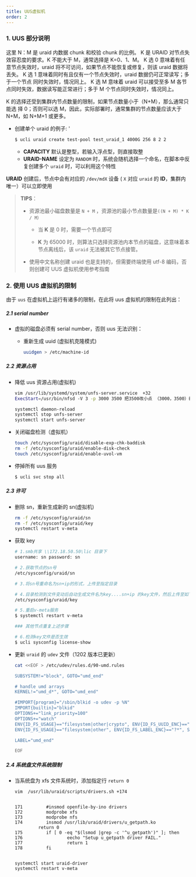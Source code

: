 ```yaml
---
title: UUS虚拟机
order: 2
---
```


### 1. UUS 部分说明

这里 N：M 是 uraid 内数据 chunk 和校验 chunk 的比例。
K 是 URAID 对节点失效容忍度的要求。K 不能大于 M，通常选择是 K=0、1、M。
K 选 0 意味着有任意节点失效时，uraid 将不可访问，如果节点不能恢复或修复，则该
uraid 数据将丢失。
K 选 1 意味着同时有且仅有一个节点失效时，uraid 数据仍可正常读写；多于一个节点
同时失效时，情况同上。
K 选 M 意味着 uraid 可以接受至多 M 各节点同时失效，数据读写能正常进行；多于 M
个节点同时失效时，情况同上。

K 的选择还受到集群内节点数量的限制，如果节点数量小于（N+M），那么通常只能选
择 0；否则可以选 M，因此，实际部署时，通常集群的节点数量应该大于 N+M，如 N+M+1
或更多。

- 创建单个 uraid 的例子: '

  ```sh
  $ ucli uraid create test-pool test_uraid_1 4000G 256 8 2 2
  ```

  - **CAPACITY** 默认是整型，若输入浮点型，则直接取整
  - **URAID-NAME** 设定为 `RANDOM` 时，系统会随机选择一个命名，在脚本中反
    复创建多个 `uraid` 时，可以利用这个特性

**URAID** 创建后，节点中会有对应的 `/dev/mdX` 设备 ( `X` 对应 `uraid` 的 **ID**，集群内唯一）可以立即使用

> **TIPS**：
>
> - 资源池最小磁盘数量是 `N + M` ，资源池的最小节点数量是`((N + M) * K / M）`
>
>   - 当 **K** 是 0 时，需要一个节点即可
>
>   - **K** 为 65000 时，则算法只选择资源池内本节点的磁盘，这意味着本节点离线后，该 `uraid` 无法被其它节点接管。
>
> - 使用中文名称创建 uraid 也是支持的，但需要终端使用 utf-8 编码，否则创建可 UUS 虚拟机使用参考指南

### 2. 使用 UUS 虚拟机的限制

由于 `uus` 在虚拟机上运行有诸多的限制，在此将 uus 虚拟机的限制在此列出：

##### 2.1 serial number

- 虚拟的磁盘必须有 serial number，否则 uus 无法识别：

  - 重新生成 uuid (虚拟机克隆模式)

    ```sh
    uuidgen > /etc/machine-id
    ```

##### 2.2 资源占用

- 降低 uus 资源占用(虚拟机)

  ```sh
  vim /usr/lib/systemd/system/unfs-server.service  +32
  ExecStart=/usr/bin/nfsd -V 3 -p 3000 3500 把3500改小点 （3000，3500）都改10

  systemctl daemon-reload
  systemctl stop unfs-server
  systemctl start unfs-server
  ```

- 关闭磁盘检测（虚拟机）

  ```sh
  touch /etc/sysconfig/uraid/disable-exp-chk-baddisk
  rm -f /etc/sysconfig/uraid/enable-disk-check
  touch /etc/sysconfig/uraid/enable-uvol-vm
  ```

- 停掉所有 uus 服务

  ```sh
  $ ucli svc stop all
  ```

##### 2.3 许可

- 删除 sn，重新生成新的 sn(虚拟机)

  ```sh
  rm -f /etc/sysconfig/uraid/sn
  rm -f /etc/sysconfig/uraid/key
  systemctl restart v-meta
  ```

- 获取 key

  ```sh
  # 1.smb共享 \\172.18.50.50\lic 目录下
  username: sn password: sn

  # 2.获取节点的sn号
  /etc/sysconfig/uraid/sn

  # 3.将sn号重命名为sn+ip的形式，上传至指定目录

  # 4.目录检测到文件变动后自动生成文件名为key....sn+ip 的key文件，然后上传至如下路径
  /etc/sysconfig/uraid/key

  # 5.重启v-meta服务
  $ systemctl restart v-meta

  ### 其他节点重复上述步骤

  # 6.检测key文件是否生效
  $ ucli sysconfig license-show
  ```

- 更新 `uraid` 的 `udev` 文件（1202 版本已更新）

  ```sh
  cat <<EOF > /etc/udev/rules.d/90-umd.rules

  SUBSYSTEM!="block", GOTO="umd_end"

  # handle umd arrays
  KERNEL!="umd_d*", GOTO="umd_end"

  #IMPORT{program}="/sbin/blkid -o udev -p %N"
  IMPORT{builtin}="blkid"
  OPTIONS+="link_priority=100"
  OPTIONS+="watch"
  ENV{ID_FS_USAGE}=="filesystem|other|crypto", ENV{ID_FS_UUID_ENC}=="?*", SYMLINK+="disk/by-uuid/$env{ID_FS_UUID_ENC}"
  ENV{ID_FS_USAGE}=="filesystem|other", ENV{ID_FS_LABEL_ENC}=="?*", SYMLINK+="disk/by-label/$env{ID_FS_LABEL_ENC}"

  LABEL="umd_end"

  EOF
  ```

##### 2.4 系统盘文件系统限制

- 当系统盘为 xfs 文件系统时，添加指定行 `return 0`

  ```shell
  vim  /usr/lib/uraid/scripts/drivers.sh +174


  171         #insmod openfile-by-ino drivers
  172         modprobe xfs
  173         modprobe nfs
  174         insmod /usr/lib/uraid/drivers/u_getpath.ko
  		   return 0
  175         if [ 0 -eq "$(lsmod |grep -c '^u_getpath')" ]; then
  176                 eecho "Setup u_getpath driver FAIL."
  177                 return 1
  178         fi


  systemctl start uraid-driver
  systemctl restart v-meta
  ```
